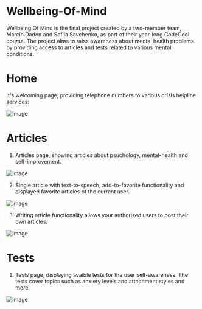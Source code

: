 # Wellbeing-Of-Mind
Wellbeing Of Mind is the final project created by a two-member team, Marcin Dadon and Sofiia Savchenko, as part of their year-long CodeCool course. The project aims to raise awareness about mental health problems by providing access to articles and tests related to various mental conditions.

# Home

It's welcoming page, providing telephone numbers to various crisis helpline services:

![image](https://github.com/Woleen/Wellbeing-Of-Mind/assets/94767262/ba32c63a-ad90-4e2c-b99e-137285208241)

# Articles

1. Articles page, showing articles about psuchology, mental-health and self-improvement.
   
![image](https://github.com/Woleen/Wellbeing-Of-Mind/assets/94767262/b14367f0-1bcc-472b-b2af-a47e8d5dfbb7)

2. Single article with text-to-speech, add-to-favorite functionality and displayed favorite articles of the current user.
   
![image](https://github.com/Woleen/Wellbeing-Of-Mind/assets/94767262/e3b65fa9-f547-4144-ae1b-546e2cc97379)

3. Writing article functionality allows your authorized users to post their own articles.
   
![image](https://github.com/Woleen/Wellbeing-Of-Mind/assets/94767262/6837234a-94ff-4f6e-9849-aea06be71ede)


# Tests

1. Tests page, displaying avaible tests for the user self-awareness. The tests cover topics such as anxiety levels and attachment styles and more.

![image](https://github.com/Woleen/Wellbeing-Of-Mind/assets/94767262/1c9cec9d-c1b7-49e5-870d-2c7eb13145d7)
